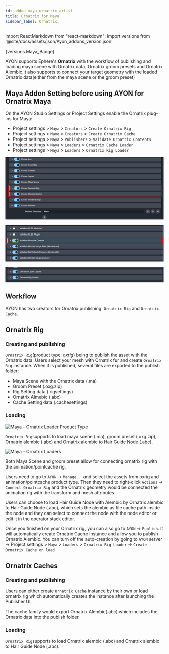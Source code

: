 ```yaml
---
id: addon_maya_ornatrix_artist
title: Ornatrix for Maya
sidebar_label: Ornatrix
---
```


import ReactMarkdown from "react-markdown";
import versions from '@site/docs/assets/json/Ayon_addons_version.json'

<ReactMarkdown>
{versions.Maya_Badge}
</ReactMarkdown>

AYON supports Ephere's **Ornatrix** with the workflow of publishing and loading maya scene with Ornatrix data, Ornatrix groom presets and Ornatrix Alembic.It also supports to connect your target geometry with the loaded Ornatrix data(either from the maya scene or the groom preset)

## Maya Addon Setting before using AYON for Ornatrix Maya
On the AYON Studio Settings or Project Settings enable the Ornatrix plug-ins for Maya:

- Project settings > `Maya` > `Creators` > `Create Ornatrix Rig`
- Project settings > `Maya` > `Creators` > `Create Ornatrix Cache`
- Project settings > `Maya` > `Publishers` > `Validate Ornatrix Contents`
- Project settings > `Maya` > `Loaders` > `Ornatrix Cache Loader`
- Project settings > `Maya` > `Loaders` > `Ornatrix Rig Loader`


![Maya - Ornatrix Creators Setting](assets/maya/artist/ox_creators_maya_addon_setting.jpg)

![Maya - Ornatrix Validator Setting](assets/maya/artist/ox_validator_maya_addon_setting.jpg)

![Maya - Ornatrix Loader Setting](assets/maya/artist/ox_loaders_maya_addon_setting.png)

## Workflow
AYON has two creators for Ornatrix publishing: ```Ornatrix Rig``` and ```Ornatrix Cache```.

## Ornatrix Rig

### Creating and publishing

```Ornatrix Rig```(product type: *oxrig*) being to publish the asset with the Ornatrix data. Users select your mesh with Ornatrix fur and create ```Ornatrix Rig``` instance. When it is published, several files are exported to the publish folder:

- Maya Scene with the Ornatrix data (.ma)
- Groom Preset (.oxg.zip)
- Rig Setting data (.rigsettings)
- Ornatrix Almebic (.abc)
- Cache Setting data (.cachesettings)

### Loading

![Maya - Ornatrix Loader Product Type](assets/maya/artist/ox_loader_product_type.png)

```Ornatrix Rig```supports to load maya scene (.ma), groom preset (.oxg.zip), Ornatrix alembic (.abc) and Ornatrix alembic to Hair Guide Node (.abc).

![Maya - Ornatrix Loaders](assets/maya/artist/ox_loader_product_type.png)

Both Maya Scene and groom preset allow for connecting ornatrix rig with the animation/pointcache rig.

Users need to go to `AYON` -> `Manage...`and select the assets from oxrig and animation/pointcache product type. Then they need to right-click `Actions` -> `Connect Ornatrix Rig` and the Ornatrix geometry would be connected the animation rig with the transform and mesh attributes.

Users can choose to load Hair Guide Node with Alembic by Ornatrix alembic to Hair Guide Node (.abc), which sets the alembic as file cache path inside the node and they can select to connect the node with the node editor or edit it in the operator stack editor.

Once you finished on your Ornatrix rig, you can also go to `AYON` -> `Publish`. It will automatically create Ornatrix Cache instance and allow you to publish Ornatrix Alembic.
You can turn off the auto-creation by going to `AYON` server -> Project settings > `Maya` > `Loaders` > `Ornatrix Rig Loader` -> `Create Ornatrix Cache on load`


## Ornatrix Caches

### Creating and publishing

Users can either create ```Ornatrix Cache``` instance by their own or load ornatrix rig which automatically creates the instance after launching the Publisher UI.

The cache family would export Ornatrix Alembic(.abc) which includes the Ornatrix data into the publish folder.

### Loading
```Ornatrix Rig```supports to load Ornatrix alembic (.abc) and Ornatrix alembic to Hair Guide Node (.abc).

